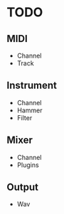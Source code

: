 # TODO

## MIDI

-  Channel
-  Track

## Instrument

-  Channel
-  Hammer
-  Filter

## Mixer

-  Channel
-  Plugins

## Output

-  Wav
